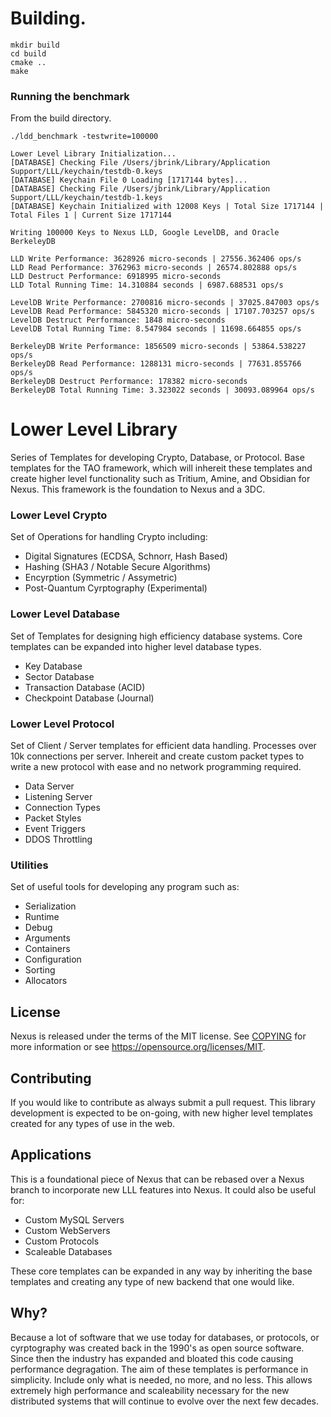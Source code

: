 # Building.

```shell
mkdir build
cd build
cmake ..
make
```

### Running the benchmark

From the build directory.

```shell
./ldd_benchmark -testwrite=100000

Lower Level Library Initialization...
[DATABASE] Checking File /Users/jbrink/Library/Application Support/LLL/keychain/testdb-0.keys
[DATABASE] Keychain File 0 Loading [1717144 bytes]...
[DATABASE] Checking File /Users/jbrink/Library/Application Support/LLL/keychain/testdb-1.keys
[DATABASE] Keychain Initialized with 12008 Keys | Total Size 1717144 | Total Files 1 | Current Size 1717144

Writing 100000 Keys to Nexus LLD, Google LevelDB, and Oracle BerkeleyDB

LLD Write Performance: 3628926 micro-seconds | 27556.362406 ops/s
LLD Read Performance: 3762963 micro-seconds | 26574.802888 ops/s
LLD Destruct Performance: 6918995 micro-seconds
LLD Total Running Time: 14.310884 seconds | 6987.688531 ops/s

LevelDB Write Performance: 2700816 micro-seconds | 37025.847003 ops/s
LevelDB Read Performance: 5845320 micro-seconds | 17107.703257 ops/s
LevelDB Destruct Performance: 1848 micro-seconds
LevelDB Total Running Time: 8.547984 seconds | 11698.664855 ops/s

BerkeleyDB Write Performance: 1856509 micro-seconds | 53864.538227 ops/s
BerkeleyDB Read Performance: 1288131 micro-seconds | 77631.855766 ops/s
BerkeleyDB Destruct Performance: 178382 micro-seconds
BerkeleyDB Total Running Time: 3.323022 seconds | 30093.089964 ops/s
```

# Lower Level Library

Series of Templates for developing Crypto, Database, or Protocol. Base templates for the TAO framework, which will inhereit these templates and create higher level functionality such as Tritium, Amine, and Obsidian for Nexus. This framework is the foundation to Nexus and a 3DC. 


### Lower Level Crypto

Set of Operations for handling Crypto including:

* Digital Signatures (ECDSA, Schnorr, Hash Based)
* Hashing (SHA3 / Notable Secure Algorithms)
* Encyrption (Symmetric / Assymetric)
* Post-Quantum Cyrptography (Experimental)


### Lower Level Database

Set of Templates for designing high efficiency database systems. Core templates can be expanded into higher level database types.

* Key Database
* Sector Database
* Transaction Database (ACID)
* Checkpoint Database (Journal)

### Lower Level Protocol

Set of Client / Server templates for efficient data handling. Processes over 10k connections per server. Inhereit and create custom packet types to write a new protocol with ease and no network programming required.

* Data Server
* Listening Server
* Connection Types
* Packet Styles
* Event Triggers
* DDOS Throttling


### Utilities

Set of useful tools for developing any program such as:

* Serialization
* Runtime
* Debug
* Arguments
* Containers
* Configuration
* Sorting
* Allocators


## License

Nexus is released under the terms of the MIT license. See [COPYING](COPYING.MD) for more
information or see https://opensource.org/licenses/MIT.


## Contributing
If you would like to contribute as always submit a pull request. This library development is expected to be on-going, with new higher level templates created for any types of use in the web.


## Applications
This is a foundational piece of Nexus that can be rebased over a Nexus branch to incorporate new LLL features into Nexus. It could also be useful for:

* Custom MySQL Servers
* Custom WebServers
* Custom Protocols
* Scaleable Databases

These core templates can be expanded in any way by inheriting the base templates and creating any type of new backend that one would like.


## Why?
Because a lot of software that we use today for databases, or protocols, or cyrptography was created back in the 1990's as open source software. Since then the industry has expanded and bloated this code causing performance degragation. The aim of these templates is performance in simplicity. Include only what is needed, no more, and no less. This allows extremely high performance and scaleability necessary for the new distributed systems that will continue to evolve over the next few decades.
